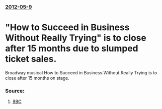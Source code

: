 ### [2012-05-9](/news/2012/05/9/index.md)

# "How to Succeed in Business Without Really Trying" is to close after 15 months due to slumped ticket sales. 

Broadway musical How to Succeed in Business Without Really Trying is to close after 15 months on stage.


### Source:

1. [BBC](http://www.bbc.co.uk/news/entertainment-arts-18002401)
